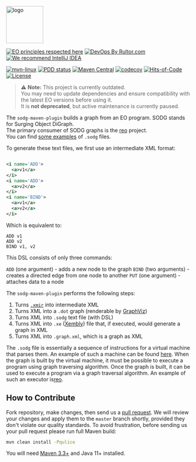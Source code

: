 <img alt="logo" src="https://www.objectionary.com/cactus.svg" height="100px" />

[![EO principles respected here](https://www.elegantobjects.org/badge.svg)](https://www.elegantobjects.org)
[![DevOps By Rultor.com](https://www.rultor.com/b/objectionary/sodg-maven-plugin)](https://www.rultor.com/p/objectionary/sodg-maven-plugin)
[![We recommend IntelliJ IDEA](https://www.elegantobjects.org/intellij-idea.svg)](https://www.jetbrains.com/idea/)

[![mvn-linux](https://github.com/objectionary/sodg-maven-plugin/actions/workflows/mvn.yml/badge.svg)](https://github.com/objectionary/sodg-maven-plugin/actions/workflows/mvn.yml)
[![PDD status](https://www.0pdd.com/svg?name=objectionary/sodg-maven-plugin)](https://www.0pdd.com/p?name=objectionary/sodg-maven-plugin)
[![Maven Central](https://img.shields.io/maven-central/v/org.eolang/sodg-maven-plugin.svg)](https://maven-badges.herokuapp.com/maven-central/org.eolang/sodg-maven-plugin)
[![codecov](https://codecov.io/gh/objectionary/sodg-maven-plugin/branch/master/graph/badge.svg)](https://codecov.io/gh/objectionary/sodg-maven-plugin)
[![Hits-of-Code](https://hitsofcode.com/github/objectionary/sodg-maven-plugin)](https://hitsofcode.com/view/github/objectionary/sodg-maven-plugin)
[![License](https://img.shields.io/badge/license-MIT-green.svg)](https://github.com/objectionary/sodg-maven-plugin/blob/master/LICENSE.txt)

> ⚠️ **Note:** This project is currently outdated.  
> You may need to update dependencies and ensure compatibility with the latest
> EO versions before using it.  
> It is **not deprecated**, but active maintenance is currently paused.

The `sodg-maven-plugin` builds a graph from an EO program.
SODG stands for Surging Object DiGraph.  
The primary consumer of SODG graphs is
the [reo](https://github.com/objectionary/reo) project.  
You can
find [some examples](https://github.com/objectionary/reo/tree/master/quick-tests)
of `.sodg` files.

To generate these text files, we first use an intermediate XML format:

```xml

<i name='ADD'>
  <a>v1</a>
</i>
<i name='ADD'>
  <a>v2</a>
</i>
<i name='BIND'>
  <a>v1</a>
  <a>v2</a>
</i>
```

Which is equivalent to:

```
ADD v1
ADD v2
BIND v1, v2
```

This DSL consists of only three commands:

`ADD` (one argument) - adds a new node to the graph
`BIND` (two arguments) - creates a directed edge from one node to another
`PUT` (one argument) - attaches data to a node

The `sodg-maven-plugin` performs the following steps:

1. Turns [`.xmir`](https://news.eolang.org/2022-11-25-xmir-guide.html) into
   intermediate XML
2. Turns XML into a `.dot` graph (renderable
   by [GraphViz](https://graphviz.org))
3. Turns XML into `.sodg` text file (with DSL)
4. Turns XML into `.xe` ([Xembly](https://www.xembly.org)) file that, if
   executed, would generate a graph in
   XML
5. Turns XML into `.graph.xml`, which is a graph as XML

The `.sodg` file is essentially a sequence of instructions for a virtual machine
that parses them.
An example of such a machine can be
found [here](https://github.com/objectionary/sodg).
When the graph is built by the virtual machine, it must be possible to execute
a program using graph traversing algorithm. Once the graph is built,
it can be used to execute a program via a graph traversal algorithm.
An example of such an executor is[reo](https://github.com/objectionary/reo).

## How to Contribute

Fork repository, make changes, then send us
a [pull request](https://www.yegor256.com/2014/04/15/github-guidelines.html).
We will review your changes and apply them to the `master` branch shortly,
provided they don't violate our quality standards. To avoid frustration,
before sending us your pull request please run full Maven build:

```bash
mvn clean install -Pqulice
```

You will need [Maven 3.3+](https://maven.apache.org) and Java 11+ installed.
